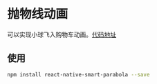 # 抛物线动画

可以实现小球飞入购物车动画。[代码地址](https://github.com/react-native-component/react-native-smart-parabola)

## 使用

```sh
npm install react-native-smart-parabola --save
```